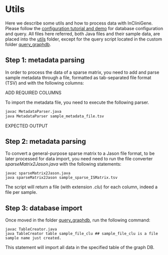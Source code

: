 # Utils

Here we describe some utils and how to process data with InCliniGene. Please follow the [configuration tutorial and demo](TUTORIAL_explore.md) for database configuration and query.
All files here referred, both Java files and their sample data, are placed into the [utils](utils) folder, except for the query script located in the custom folder [query_graphdb](query_graphdb).

## Step 1: metadata parsing

In order to process the data of a sparse matrix, you need to add and parse sample metadata through a file, formatted as tab-separated file format (TSV) and with the following columns: 

ADD REQUIRED COLUMNS

To import the metadata file, you need to execute the following parser.

```bash
javac MetadataParser.java
java MetadataParser sample_metadata_file.tsv
```

EXPECTED OUTPUT 

## Step 2: metadata parsing

To convert a general-purpose sparse matrix to a Jason file format, to be later processed for data import, you need need to run the file converter _sparseMatrix2Jason.java_ with the following statements:

```
javac sparseMatrix2Jason.java
java sparseMatrix2Jason sample_sparse_ISMatrix.tsv
```

The script will return a file (with extension _.clu_) for each column, indeed a file per sample.

## Step 3: database import

Once moved in the folder [query_graphdb](query_graphdb), run the following command:

```
javac TableCreator.java
java TableCreator table sample_file_clu ## sample_file_clu is a file sample name just created.
```

This statement will import all data in the specified table of the graph DB.
